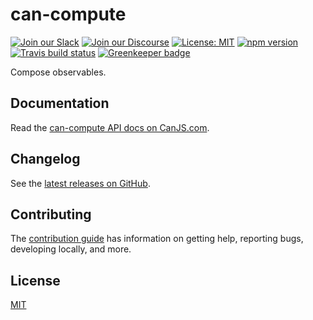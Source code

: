 # can-compute

[![Join our Slack](https://img.shields.io/badge/slack-join%20chat-611f69.svg)](https://www.bitovi.com/community/slack?utm_source=badge&utm_medium=badge&utm_campaign=pr-badge&utm_content=badge)
[![Join our Discourse](https://img.shields.io/discourse/https/forums.bitovi.com/posts.svg)](https://forums.bitovi.com/?utm_source=badge&utm_medium=badge&utm_campaign=pr-badge&utm_content=badge)
[![License: MIT](https://img.shields.io/badge/license-MIT-blue.svg)](https://github.com/canjs/can-compute/blob/master/LICENSE.md)
[![npm version](https://badge.fury.io/js/can-compute.svg)](https://www.npmjs.com/package/can-compute)
[![Travis build status](https://travis-ci.org/canjs/can-compute.svg?branch=master)](https://travis-ci.org/canjs/can-compute)
[![Greenkeeper badge](https://badges.greenkeeper.io/canjs/can-compute.svg)](https://greenkeeper.io/)

Compose observables.

## Documentation

Read the [can-compute API docs on CanJS.com](https://canjs.com/doc/can-compute.html).

## Changelog

See the [latest releases on GitHub](https://github.com/canjs/can-compute/releases).

## Contributing

The [contribution guide](https://github.com/canjs/can-compute/blob/master/CONTRIBUTING.md) has information on getting help, reporting bugs, developing locally, and more.

## License

[MIT](https://github.com/canjs/can-compute/blob/master/LICENSE.md)

